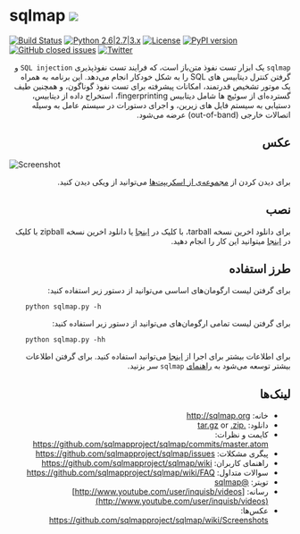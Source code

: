 # sqlmap ![](https://i.imgur.com/fe85aVR.png)

[![Build Status](https://api.travis-ci.org/sqlmapproject/sqlmap.svg?branch=master)](https://travis-ci.org/sqlmapproject/sqlmap) [![Python 2.6|2.7|3.x](https://img.shields.io/badge/python-2.6|2.7|3.x-yellow.svg)](https://www.python.org/) [![License](https://img.shields.io/badge/license-GPLv2-red.svg)](https://raw.githubusercontent.com/sqlmapproject/sqlmap/master/LICENSE) [![PyPI version](https://badge.fury.io/py/sqlmap.svg)](https://badge.fury.io/py/sqlmap) [![GitHub closed issues](https://img.shields.io/github/issues-closed-raw/sqlmapproject/sqlmap.svg?colorB=ff69b4)](https://github.com/sqlmapproject/sqlmap/issues?q=is%3Aissue+is%3Aclosed) [![Twitter](https://img.shields.io/badge/twitter-@sqlmap-blue.svg)](https://twitter.com/sqlmap)


<div dir=rtl>



`sqlmap` یک ابزار تست نفوذ متن‌باز است، که فرایند تست نفوذپذیری `SQL injection` و گرفتن کنترل دیتابیس های SQL را به شکل خودکار انجام می‌دهد. این برنامه به همراه یک موتور تشخیص قدرتمند، امکانات پیشرفته برای تست نفوذ گوناگون، و همچنین طیف گسترده‌ای از سوئیچ ها شامل دیتابیس fingerprinting، استخراج داده از دیتابیس، دستیابی به سیستم فایل های زیرین، و اجرای دستورات در سیستم عامل به وسیله اتصالات خارجی (out-of-band) عرضه می‌شود.


عکس
----


<div dir=ltr>



![Screenshot](https://raw.github.com/wiki/sqlmapproject/sqlmap/images/sqlmap_screenshot.png)


<div dir=rtl>

برای دیدن کردن از [مجموعه‌ی از اسکریپت‌ها](https://github.com/sqlmapproject/sqlmap/wiki/Screenshots) می‌توانید از ویکی دیدن کنید.


نصب
----

برای دانلود اخرین نسخه tarball، با کلیک در [اینجا](https://github.com/sqlmapproject/sqlmap/tarball/master) یا دانلود اخرین نسخه zipball با کلیک در [اینجا](https://github.com/sqlmapproject/sqlmap/zipball/master) میتوانید این کار را انجام دهید.


طرز استفاده
----


برای گرفتن لیست ارگومان‌های اساسی می‌توانید از دستور زیر استفاده کنید:



<div dir=ltr>


```
    python sqlmap.py -h
```

    
    
    
<div dir=rtl>
    
    
برای گرفتن لیست تمامی ارگومان‌های می‌توانید از دستور زیر استفاده کنید:

<div dir=ltr>

    
```
    python sqlmap.py -hh
```
    
    
<div dir=rtl>
    

برای اطلاعات بیشتر برای اجرا از [اینجا](https://asciinema.org/a/46601) می‌توانید استفاده کنید. برای گرفتن اطلاعات بیشتر توسعه می‌شود به [راهنمای](https://github.com/sqlmapproject/sqlmap/wiki/Usage) `sqlmap` سر بزنید.


لینک‌ها
----


* خانه: http://sqlmap.org
* دانلود: [.tar.gz](https://github.com/sqlmapproject/sqlmap/tarball/master) or [.zip](https://github.com/sqlmapproject/sqlmap/zipball/master)
* کایمت و نظرات: https://github.com/sqlmapproject/sqlmap/commits/master.atom
* پیگری مشکلات: https://github.com/sqlmapproject/sqlmap/issues
* راهنمای کاربران: https://github.com/sqlmapproject/sqlmap/wiki
* سوالات متداول: https://github.com/sqlmapproject/sqlmap/wiki/FAQ
* تویتر: [@sqlmap](https://twitter.com/sqlmap)
* رسانه: [http://www.youtube.com/user/inquisb/videos](http://www.youtube.com/user/inquisb/videos)
* عکس‌ها: https://github.com/sqlmapproject/sqlmap/wiki/Screenshots
